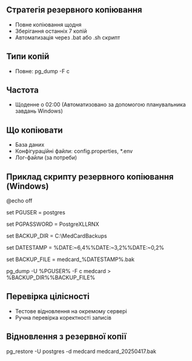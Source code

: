 ## Стратегія резервного копіювання
- Повне копіювання щодня
- Зберігання останніх 7 копій
- Автоматизація через .bat або .sh скрипт

## Типи копій
- Повне: pg_dump -F c

## Частота
- Щоденне о 02:00 (Автоматизовано за допомогою планувальника завдань Windows)

## Що копіювати
- База даних
- Конфігураційні файли: config.properties, *.env
- Лог-файли (за потреби)

## Приклад скрипту резервного копіювання (Windows)
@echo off 

set PGUSER = postgres

set PGPASSWORD = PostgreXLLRNX

set BACKUP_DIR = C:\MedCardBackups

set DATESTAMP = %DATE:~6,4%%DATE:~3,2%%DATE:~0,2%

set BACKUP_FILE = medcard_%DATESTAMP%.bak

pg_dump -U %PGUSER% -F c medcard > %BACKUP_DIR%\%BACKUP_FILE%

## Перевірка цілісності
- Тестове відновлення на окремому сервері
- Ручна перевірка коректності записів

## Відновлення з резервної копії
pg_restore -U postgres -d medcard medcard_20250417.bak